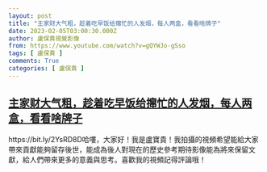 ```yaml
---
layout: post
title: "主家财大气粗，趁着吃早饭给撺忙的人发烟，每人两盒，看看啥牌子"
date: 2023-02-05T03:00:30.000Z
author: 盧保貴視覺影像
from: https://www.youtube.com/watch?v=gQYWJo-gSso
tags: [ 盧保貴 ]
comments: True
categories: [ 盧保貴 ]
---
```

<!--1675566030000-->
[主家财大气粗，趁着吃早饭给撺忙的人发烟，每人两盒，看看啥牌子](https://www.youtube.com/watch?v=gQYWJo-gSso)
------

<div>
https://bit.ly/2YsRD8D哈嘍，大家好！我是盧寶貴！我拍攝的視頻希望能給大家帶來貢獻能夠留存後世，能成為後人對現在的歷史參考期待影像能為將來保留文獻，給人們帶來更多的意義與思考。喜歡我的視頻記得評論哦！
</div>
